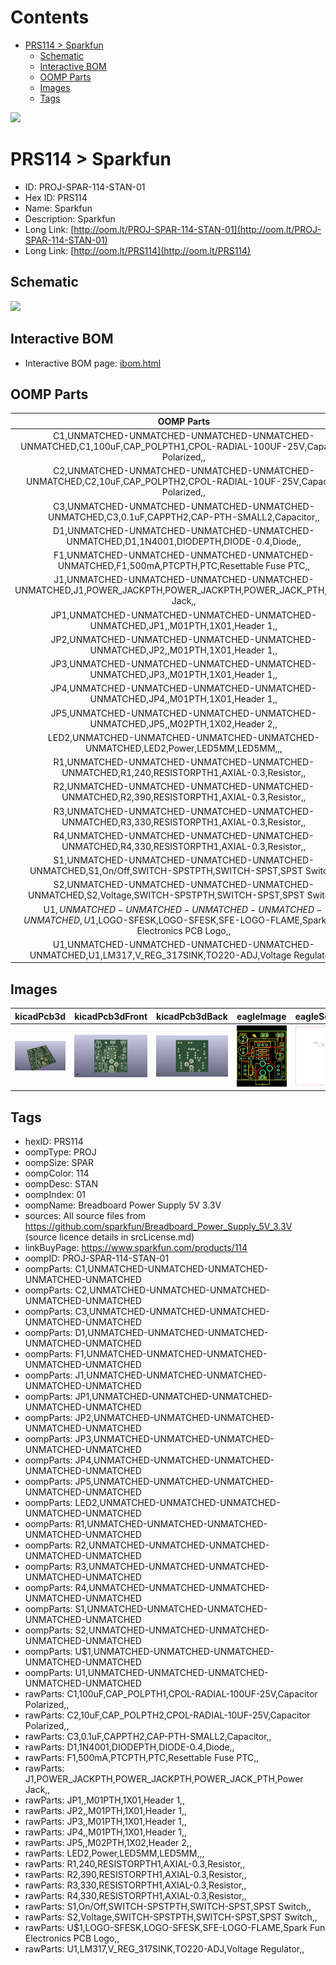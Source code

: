 



Contents
========

* [PRS114 > Sparkfun](#prs114--sparkfun)
	* [Schematic](#schematic)
	* [Interactive BOM](#interactive-bom)
	* [OOMP Parts](#oomp-parts)
	* [Images](#images)
	* [Tags](#tags)
  
![][im]
# PRS114 > Sparkfun

- ID: PROJ-SPAR-114-STAN-01
- Hex ID: PRS114
- Name: Sparkfun
- Description: Sparkfun
- Long Link: [http://oom.lt/PROJ-SPAR-114-STAN-01](http://oom.lt/PROJ-SPAR-114-STAN-01)
- Long Link: [http://oom.lt/PRS114](http://oom.lt/PRS114)

## Schematic
  
![][schem]
## Interactive BOM

- Interactive BOM page: [ibom.html](https://htmlpreview.github.io/?https://github.com/oomlout/oomlout_OOMP_projects/blob/main/PROJ-SPAR-114-STAN-01/kicad/bom/ibom.html)

## OOMP Parts
  

|OOMP Parts|
| :---: |
|C1,UNMATCHED-UNMATCHED-UNMATCHED-UNMATCHED-UNMATCHED,C1,100uF,CAP_POLPTH1,CPOL-RADIAL-100UF-25V,Capacitor Polarized,,|
|C2,UNMATCHED-UNMATCHED-UNMATCHED-UNMATCHED-UNMATCHED,C2,10uF,CAP_POLPTH2,CPOL-RADIAL-10UF-25V,Capacitor Polarized,,|
|C3,UNMATCHED-UNMATCHED-UNMATCHED-UNMATCHED-UNMATCHED,C3,0.1uF,CAPPTH2,CAP-PTH-SMALL2,Capacitor,,|
|D1,UNMATCHED-UNMATCHED-UNMATCHED-UNMATCHED-UNMATCHED,D1,1N4001,DIODEPTH,DIODE-0.4,Diode,,|
|F1,UNMATCHED-UNMATCHED-UNMATCHED-UNMATCHED-UNMATCHED,F1,500mA,PTCPTH,PTC,Resettable Fuse PTC,,|
|J1,UNMATCHED-UNMATCHED-UNMATCHED-UNMATCHED-UNMATCHED,J1,POWER_JACKPTH,POWER_JACKPTH,POWER_JACK_PTH,Power Jack,,|
|JP1,UNMATCHED-UNMATCHED-UNMATCHED-UNMATCHED-UNMATCHED,JP1,,M01PTH,1X01,Header 1,,|
|JP2,UNMATCHED-UNMATCHED-UNMATCHED-UNMATCHED-UNMATCHED,JP2,,M01PTH,1X01,Header 1,,|
|JP3,UNMATCHED-UNMATCHED-UNMATCHED-UNMATCHED-UNMATCHED,JP3,,M01PTH,1X01,Header 1,,|
|JP4,UNMATCHED-UNMATCHED-UNMATCHED-UNMATCHED-UNMATCHED,JP4,,M01PTH,1X01,Header 1,,|
|JP5,UNMATCHED-UNMATCHED-UNMATCHED-UNMATCHED-UNMATCHED,JP5,,M02PTH,1X02,Header 2,,|
|LED2,UNMATCHED-UNMATCHED-UNMATCHED-UNMATCHED-UNMATCHED,LED2,Power,LED5MM,LED5MM,,,|
|R1,UNMATCHED-UNMATCHED-UNMATCHED-UNMATCHED-UNMATCHED,R1,240,RESISTORPTH1,AXIAL-0.3,Resistor,,|
|R2,UNMATCHED-UNMATCHED-UNMATCHED-UNMATCHED-UNMATCHED,R2,390,RESISTORPTH1,AXIAL-0.3,Resistor,,|
|R3,UNMATCHED-UNMATCHED-UNMATCHED-UNMATCHED-UNMATCHED,R3,330,RESISTORPTH1,AXIAL-0.3,Resistor,,|
|R4,UNMATCHED-UNMATCHED-UNMATCHED-UNMATCHED-UNMATCHED,R4,330,RESISTORPTH1,AXIAL-0.3,Resistor,,|
|S1,UNMATCHED-UNMATCHED-UNMATCHED-UNMATCHED-UNMATCHED,S1,On/Off,SWITCH-SPSTPTH,SWITCH-SPST,SPST Switch,,|
|S2,UNMATCHED-UNMATCHED-UNMATCHED-UNMATCHED-UNMATCHED,S2,Voltage,SWITCH-SPSTPTH,SWITCH-SPST,SPST Switch,,|
|U$1,UNMATCHED-UNMATCHED-UNMATCHED-UNMATCHED-UNMATCHED,U$1,LOGO-SFESK,LOGO-SFESK,SFE-LOGO-FLAME,Spark Fun Electronics PCB Logo,,|
|U1,UNMATCHED-UNMATCHED-UNMATCHED-UNMATCHED-UNMATCHED,U1,LM317,V_REG_317SINK,TO220-ADJ,Voltage Regulator,,|

## Images
  
  

|kicadPcb3d|kicadPcb3dFront|kicadPcb3dBack|eagleImage|eagleSchemImage|
| :---: | :---: | :---: | :---: | :---: |
|[![kicadPcb3d](kicadPcb3d_140.png)](kicadPcb3d.png)|[![kicadPcb3dFront](kicadPcb3dFront_140.png)](kicadPcb3dFront.png)|[![kicadPcb3dBack](kicadPcb3dBack_140.png)](kicadPcb3dBack.png)|[![eagleImage](eagleImage_140.png)](eagleImage.png)|[![eagleSchemImage](eagleSchemImage_140.png)](eagleSchemImage.png)|

## Tags

- hexID: PRS114
- oompType: PROJ
- oompSize: SPAR
- oompColor: 114
- oompDesc: STAN
- oompIndex: 01
- oompName: Breadboard Power Supply 5V 3.3V
- sources: All source files from https://github.com/sparkfun/Breadboard_Power_Supply_5V_3.3V (source licence details in srcLicense.md)
- linkBuyPage: https://www.sparkfun.com/products/114
- oompID: PROJ-SPAR-114-STAN-01
- oompParts: C1,UNMATCHED-UNMATCHED-UNMATCHED-UNMATCHED-UNMATCHED
- oompParts: C2,UNMATCHED-UNMATCHED-UNMATCHED-UNMATCHED-UNMATCHED
- oompParts: C3,UNMATCHED-UNMATCHED-UNMATCHED-UNMATCHED-UNMATCHED
- oompParts: D1,UNMATCHED-UNMATCHED-UNMATCHED-UNMATCHED-UNMATCHED
- oompParts: F1,UNMATCHED-UNMATCHED-UNMATCHED-UNMATCHED-UNMATCHED
- oompParts: J1,UNMATCHED-UNMATCHED-UNMATCHED-UNMATCHED-UNMATCHED
- oompParts: JP1,UNMATCHED-UNMATCHED-UNMATCHED-UNMATCHED-UNMATCHED
- oompParts: JP2,UNMATCHED-UNMATCHED-UNMATCHED-UNMATCHED-UNMATCHED
- oompParts: JP3,UNMATCHED-UNMATCHED-UNMATCHED-UNMATCHED-UNMATCHED
- oompParts: JP4,UNMATCHED-UNMATCHED-UNMATCHED-UNMATCHED-UNMATCHED
- oompParts: JP5,UNMATCHED-UNMATCHED-UNMATCHED-UNMATCHED-UNMATCHED
- oompParts: LED2,UNMATCHED-UNMATCHED-UNMATCHED-UNMATCHED-UNMATCHED
- oompParts: R1,UNMATCHED-UNMATCHED-UNMATCHED-UNMATCHED-UNMATCHED
- oompParts: R2,UNMATCHED-UNMATCHED-UNMATCHED-UNMATCHED-UNMATCHED
- oompParts: R3,UNMATCHED-UNMATCHED-UNMATCHED-UNMATCHED-UNMATCHED
- oompParts: R4,UNMATCHED-UNMATCHED-UNMATCHED-UNMATCHED-UNMATCHED
- oompParts: S1,UNMATCHED-UNMATCHED-UNMATCHED-UNMATCHED-UNMATCHED
- oompParts: S2,UNMATCHED-UNMATCHED-UNMATCHED-UNMATCHED-UNMATCHED
- oompParts: U$1,UNMATCHED-UNMATCHED-UNMATCHED-UNMATCHED-UNMATCHED
- oompParts: U1,UNMATCHED-UNMATCHED-UNMATCHED-UNMATCHED-UNMATCHED
- rawParts: C1,100uF,CAP_POLPTH1,CPOL-RADIAL-100UF-25V,Capacitor Polarized,,
- rawParts: C2,10uF,CAP_POLPTH2,CPOL-RADIAL-10UF-25V,Capacitor Polarized,,
- rawParts: C3,0.1uF,CAPPTH2,CAP-PTH-SMALL2,Capacitor,,
- rawParts: D1,1N4001,DIODEPTH,DIODE-0.4,Diode,,
- rawParts: F1,500mA,PTCPTH,PTC,Resettable Fuse PTC,,
- rawParts: J1,POWER_JACKPTH,POWER_JACKPTH,POWER_JACK_PTH,Power Jack,,
- rawParts: JP1,,M01PTH,1X01,Header 1,,
- rawParts: JP2,,M01PTH,1X01,Header 1,,
- rawParts: JP3,,M01PTH,1X01,Header 1,,
- rawParts: JP4,,M01PTH,1X01,Header 1,,
- rawParts: JP5,,M02PTH,1X02,Header 2,,
- rawParts: LED2,Power,LED5MM,LED5MM,,,
- rawParts: R1,240,RESISTORPTH1,AXIAL-0.3,Resistor,,
- rawParts: R2,390,RESISTORPTH1,AXIAL-0.3,Resistor,,
- rawParts: R3,330,RESISTORPTH1,AXIAL-0.3,Resistor,,
- rawParts: R4,330,RESISTORPTH1,AXIAL-0.3,Resistor,,
- rawParts: S1,On/Off,SWITCH-SPSTPTH,SWITCH-SPST,SPST Switch,,
- rawParts: S2,Voltage,SWITCH-SPSTPTH,SWITCH-SPST,SPST Switch,,
- rawParts: U$1,LOGO-SFESK,LOGO-SFESK,SFE-LOGO-FLAME,Spark Fun Electronics PCB Logo,,
- rawParts: U1,LM317,V_REG_317SINK,TO220-ADJ,Voltage Regulator,,



[im]: kicadPcb3d_450.png
[schem]: eagleSchemImage.png
